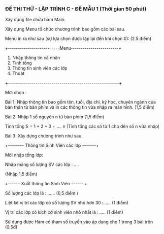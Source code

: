 ### ĐỀ THI THỬ - LẬP TRÌNH C - ĐỀ MẪU 1 (Thời gian 50 phút)

Xây dựng file chứa hàm Main.

Xây dựng Menu tổ chức chương trình bao gồm các bài sau.

Menu in ra như sau (sự lựa chọn được lặp lại đến khi chọn 0): (2.5 điểm)

+--------------------------Menu------------------------+

1. Nhập thông tin cá nhân
2. Tính tổng
3. Thông tin sinh viên các lớp
0. Thoát

+--------------------------------------------------------+

Mời chọn :

Bài 1: Nhập thông tin bao gồm tên, tuổi, địa chỉ, kỳ học, chuyên ngành của bản thân từ bàn phím và in các thông tin vừa nhập ra màn hình. (1,5 điểm)

Bài 2: Nhập 1 số nguyên n từ bàn phím (1,5 điểm)

Tính tổng S = 1 + 2 + 3 + …. n (Tính tổng các số từ 1 cho đến số n vừa nhập)

Bài 3: Xây dựng chương trình như sau:

+-------- Thông tin Sinh Viên các lớp -------+

Mời nhập tổng lớp:

Nhập mảng số lượng SV các lớp : ….

(Nhập 1.5 điểm)

+------ Xuất thông tin Sinh Viên ------ +

Số lượng các lớp là : …… (0,5 điểm )

Liệt kê vị trí các lớp có số lượng SV nhỏ hơn 30 :…… (1 điểm)

Vị trí các lớp có kích cỡ sinh viên nhỏ nhất là : ….. (1 điểm)

Sử dụng được Hàm có tham số truyền vào áp dụng cho 1 trong 3 bài trên (0.5đ)
